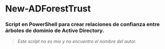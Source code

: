 # New-ADForestTrust
### Script en PowerShell para crear relaciones de confianza entre árboles de dominio de Active Directory.

> *Este script no es mio y no encuentro el nombre del autor.*
